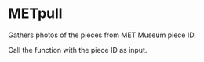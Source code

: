 # METpull
Gathers photos of the pieces from MET Museum piece ID.

Call the function with the piece ID as input.
